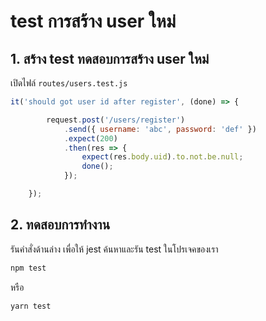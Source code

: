 
# test การสร้าง user ใหม่


## 1. สร้าง test ทดสอบการสร้าง user ใหม่ 

เปิดไฟล์ `routes/users.test.js`

```js
it('should got user id after register', (done) => {

        request.post('/users/register')
            .send({ username: 'abc', password: 'def' })
            .expect(200)
            .then(res => {
                expect(res.body.uid).to.not.be.null; 
                done();
            });

    });
```

## 2. ทดสอบการทำงาน

รันคำสั่งด้านล่าง เพื่อให้ jest ค้นหาและรัน test ในโปรเจคของเรา 

```bash
npm test
```

หรือ

```bash
yarn test
```